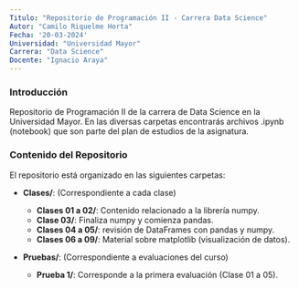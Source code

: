 ```yaml
---
Titulo: "Repositorio de Programación II - Carrera Data Science"
Autor: "Camilo Riquelme Horta"
Fecha: '20-03-2024'
Universidad: "Universidad Mayor"
Carrera: "Data Science" 
Docente: "Ignacio Araya" 
---
```


### Introducción

Repositorio de Programación II de la carrera de Data Science en la Universidad Mayor. 
En las diversas carpetas encontrarás archivos .ipynb (notebook) que son parte del plan de estudios de la asignatura.

### Contenido del Repositorio

El repositorio está organizado en las siguientes carpetas:

- **Clases/**: (Correspondiente a cada clase)
	- **Clases 01 a 02/**: Contenido relacionado a la librería numpy.
	- **Clase 03/**: Finaliza numpy y comienza pandas.
	- **Clases 04 a 05/**: revisión de DataFrames con pandas y numpy.
	- **Clases 06 a 09/**: Material sobre matplotlib (visualización de datos).

- **Pruebas/**: (Correspondiente a evaluaciones del curso)
    - **Prueba 1/**: Corresponde a la primera evaluación (Clase 01 a 05).
